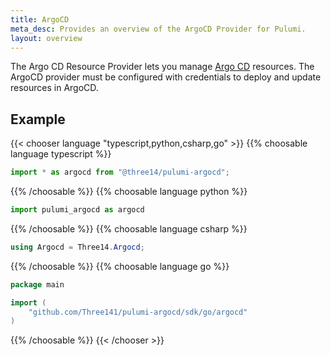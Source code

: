 ```yaml
---
title: ArgoCD
meta_desc: Provides an overview of the ArgoCD Provider for Pulumi.
layout: overview
---
```


The Argo CD Resource Provider lets you manage [Argo CD](https://argoproj.github.io/cd/) resources.
The ArgoCD provider must be configured with credentials to deploy and update resources in ArgoCD.

## Example

{{< chooser language "typescript,python,csharp,go" >}}
{{% choosable language typescript %}}

```typescript
import * as argocd from "@three14/pulumi-argocd";

```

{{% /choosable %}}
{{% choosable language python %}}

```python
import pulumi_argocd as argocd


```

{{% /choosable %}}
{{% choosable language csharp %}}

```csharp
using Argocd = Three14.Argocd;


```

{{% /choosable %}}
{{% choosable language go %}}

```go
package main

import (
    "github.com/Three141/pulumi-argocd/sdk/go/argocd"
)

```

{{% /choosable %}}
{{< /chooser >}}
